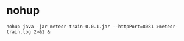 # nohup
```shell script
nohup java -jar meteor-train-0.0.1.jar --httpPort=8081 >meteor-train.log 2>&1 &
````